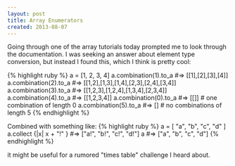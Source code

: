 ```yaml
---
layout: post
title: Array Enumerators
created: 2013-08-07
---
```


Going through one of the array tutorials today prompted me to look through the documentation. I was seeking an answer about element type conversion, but instead I found this, which I think is pretty cool:

{% highlight ruby %}
a = [1, 2, 3, 4]
a.combination(1).to_a  #=> [[1],[2],[3],[4]]
a.combination(2).to_a  #=> [[1,2],[1,3],[1,4],[2,3],[2,4],[3,4]]
a.combination(3).to_a  #=> [[1,2,3],[1,2,4],[1,3,4],[2,3,4]]
a.combination(4).to_a  #=> [[1,2,3,4]]
a.combination(0).to_a  #=> [[]] # one combination of length 0
a.combination(5).to_a  #=> []   # no combinations of length 5
{% endhighlight %}

Combined with something like:
{% highlight ruby %}
a = [ "a", "b", "c", "d" ]
a.collect {|x| x + "!" }   #=> ["a!", "b!", "c!", "d!"]
a                          #=> ["a", "b", "c", "d"]
{% endhighlight %}

it might be useful for a rumored "times table" challenge I heard about.  
